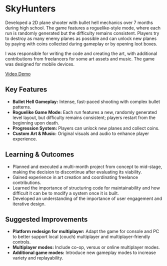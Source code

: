 # SkyHunters

Developed a 2D plane shooter with bullet hell mechanics over 7 months during high school. The game features a roguelike-style mode, where each run is randomly generated but the difficulty remains consistent. Players try to destroy as many enemy planes as possible and can unlock new planes by paying with coins collected during gameplay or by opening loot boxes.

I was responsible for writing the code and creating the art, with additional contributions from freelancers for some art assets and music. The game was designed for mobile devices.

[Video Demo](https://www.youtube.com/watch?v=GgnA00UTYu0&ab_channel=SerbanDeaconu)

## Key Features

- <b>Bullet Hell Gameplay:</b> Intense, fast-paced shooting with complex bullet patterns. <br>
- <b>Roguelike Game Mode:</b> Each run features a new, randomly generated level layout, but difficulty remains consistent; players restart from the beginning upon death. <br>
- <b>Progression System:</b> Players can unlock new planes and collect coins. <br>
- <b>Custom Art & Music:</b> Original visuals and audio to enhance player experience. <br>

## Learning & Outcomes

- Planned and executed a multi-month project from concept to mid-stage, making the decision to discontinue after evaluating its viability.
- Gained experience in art creation and coordinating freelance contributions.
- Learned the importance of structuring code for maintainability and how difficult it can be to modify a system once it is built.
- Developed an understanding of the importance of user engagement and iterative design.

## Suggested Improvements

- **Platform redesign for multiplayer:** Adapt the game for console and PC to better support local (couch) multiplayer and multiplayer-friendly controls.  
- **Multiplayer modes:** Include co-op, versus or online multiplayer modes.  
- **Additional game modes:** Introduce new gameplay modes to increase variety and replayability.
